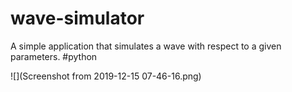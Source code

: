 # wave-simulator
A simple application that simulates a wave with respect to a given parameters. #python

![](Screenshot from 2019-12-15 07-46-16.png)
